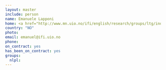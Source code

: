 ```yaml
---
layout: master
include: person
name: Emanuele Lapponi
home: <a href="http://www.mn.uio.no/ifi/english/research/groups/ltg/index.html">UIO, LTG</a>
country: "NO"
photo:
email: emanuel@ifi.uio.no
phone:
on_contract: yes
has_been_on_contract: yes
groups:
  nlpl:
---
```


